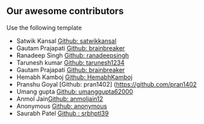 ## Our awesome contributors

Use the following template

- Satwik Kansal [Github: satwikkansal](https://github.com/satwikkansal)
- Gautam Prajapati [Github: brainbreaker](https://github.com/brainbreaker)
- Ranadeep Singh [Github: ranadeepsingh](https://github.com/ranadeepsingh)
- Tarunesh kumar [Github: tarunesh1234](https://github.com/tarunesh1234)
- Gautam Prajapati [Github: brainbreaker](https://github.com/brainbreaker)
- Hemabh Kamboj [Github: HemabhKamboj](https://github.com/HemabhKamboj)
- Pranshu Goyal [Github: pran1402] (https://github.com/pran1402
- Umang gupta [Github: umanggupta62000](https://github.com/umanggupta62000)
- Anmol Jain[Github: anmoljain12](https://github.com/anmoljain12)
- Anonymous [Github: anonymous](https://github.com/anonymous)
- Saurabh Patel [Github : srbhptl39](https://github.com/srbhptl39)
